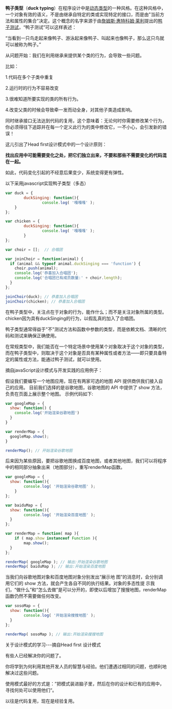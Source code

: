 **鸭子类型**（**duck typing**）在程序设计中是[动态类型](https://zh.wikipedia.org/wiki/類型系統)的一种风格。在这种风格中，一个对象有效的语义，不是由继承自特定的类或实现特定的接口，而是由"当前方法和属性的集合"决定。这个概念的名字来源于由[詹姆斯·惠特科姆·莱利](https://zh.wikipedia.org/w/index.php?title=詹姆斯·惠特科姆·莱利&action=edit&redlink=1)提出的[鸭子测试](https://zh.wikipedia.org/wiki/鸭子测试)，“鸭子测试”可以这样表述：

“当看到一只鸟走起来像鸭子、游泳起来像鸭子、叫起来也像鸭子，那么这只鸟就可以被称为鸭子。”

从问题开始：我们在利用继承来提供某个类的行为，会导致一些问题。

比如：

1.代码在多个子类中重复

2.运行时的行为不容易改变

3.很难知道所要实现的类的所有行为。

4.改变父类的时候会导致牵一发而动全身，对其他子类造成影响。

同时继承接口无法达到代码的复用，这个意味着：无论何时你需要修改某个行为，你必须得往下追踪并在每一个定义此行为的类中修改它，一不小心，会引发新的错误！

这儿引出了Head first设计模式中的一个设计原则：

**找出应用中可能需要变化之处，把它们独立出来，不要和那些不需要变化的代码混在一起。**

如此，代码变化引起的不经意后果变少，系统变得更有弹性。

以下采用javascript实现鸭子类型（多态）

```javascript
var duck = {
		duckSinging: function(){
				console.log( '嘎嘎嘎' ); 
    }
};

var chicken = {
		duckSinging: function(){
				console.log( '嘎嘎嘎' );
		}
};

var choir = [];  // 合唱团

var joinChoir = function(animal) {
  if (animal && typeof animal.duckSinging === 'function') {
    choir.push(animal);
    console.log('恭喜加入合唱团');
    console.log('合唱团已有成员数量:' + choir.length);
  }
};

joinChoir(duck); // 恭喜加入合唱团
joinChoir(chicken); // 恭喜加入合唱团
```

在鸭子类型中，关注点在于对象的行为，能作什么；而不是关注对象所属的类型。chicken因为具有duckSinging的行为，以假乱真的加入了合唱团。

鸭子类型通常得益于"不"测试方法和函数中参数的类型，而是依赖文档、清晰的代码和测试来确保正确使用。

在常规类型中，我们能否在一个特定场景中使用某个对象取决于这个对象的类型，而在鸭子类型中，则取决于这个对象是否具有某种属性或者方法——即只要具备特定的属性或方法，能通过鸭子测试，就可以使用。

摘自javaScript设计模式与开发实践的应用例子：

假设我们要编写一个地图应用，现在有两家可选的地图 API 提供商供我们接入自己的应用。 目前我们选择的是谷歌地图，谷歌地图的 API 中提供了 show 方法，负责在页面上展示整个地图。 示例代码如下:

```javascript
var googleMap = {
  show: function() {
    console.log('开始渲染谷歌地图')
  }
} 

var renderMap = {
  googleMap.show();
}

renderMap(); // 开始渲染谷歌地图
```

后来因为某些原因，要把谷歌地图换成百度地图，或者其他地图，我们可以将程序中的相同部分抽象出来（地图部分），重写renderMap函数。

```javascript
var googleMap = { 
  show: function(){
		console.log( '开始渲染谷歌地图' ); 
	}
};

var baiduMap = { 
  show: function(){
		console.log( '开始渲染百度地图' ); 
  }
};

var renderMap = function( map ){
	if ( map.show instanceof Function ){
		map.show(); 
  }
};

renderMap( googleMap ); // 输出:开始渲染谷歌地图 
renderMap( baiduMap ); // 输出:开始渲染百度地图
```

当我们向谷歌地图对象和百度地图对象分别发出“展示地 图”的消息时，会分别调用它们的 show 方法，就会产生各自不同的执行结果。对象的多态性提 示我们，“做什么”和“怎么去做”是可以分开的，即使以后增加了搜搜地图，renderMap 函数仍然不需要做任何改变。

```javascript
var sosoMap = { 
  show: function(){
		console.log( '开始渲染搜搜地图' ); 
  }
};

renderMap( sosoMap ); // 输出:开始渲染搜搜地图
```

关于设计模式的学习---摘自Head first 设计模式

有些人已经解决你的问题了。

你将学到为何利用其他开发人员的智慧与经验。他们遭遇过相同的问题，也顺利地解决过这些问题。

使用模式最好的方式是：”把模式装进脑子里，然后在你的设计和已有的应用中，寻找何处可以使用他们“。

以往是代码复用，现在是经验复用。


